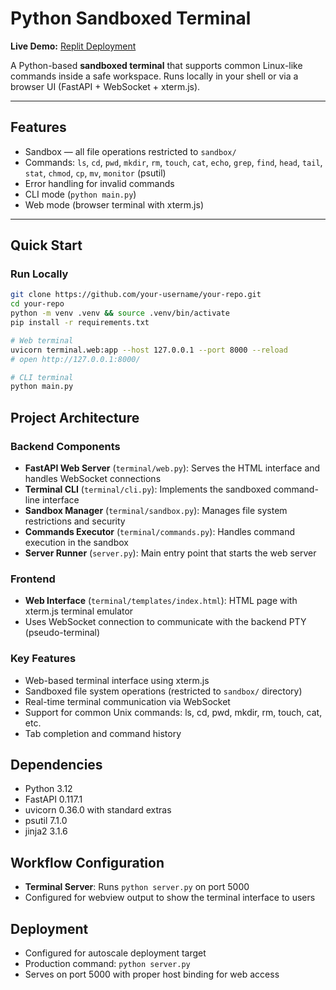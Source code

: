 # Python Sandboxed Terminal

**Live Demo:** [Replit Deployment](https://0b0eabe7-fdf6-49a8-8ffc-8835d48822be-00-sf594yq47ohn.pike.replit.dev/)

A Python-based **sandboxed terminal** that supports common Linux-like commands inside a safe workspace. Runs locally in your shell or via a browser UI (FastAPI + WebSocket + xterm.js).

---

## Features
- Sandbox — all file operations restricted to `sandbox/`
- Commands: `ls`, `cd`, `pwd`, `mkdir`, `rm`, `touch`, `cat`, `echo`, `grep`, `find`, `head`, `tail`, `stat`, `chmod`, `cp`, `mv`, `monitor` (psutil)
- Error handling for invalid commands
- CLI mode (`python main.py`)
- Web mode (browser terminal with xterm.js)

---

## Quick Start

### Run Locally
```bash
git clone https://github.com/your-username/your-repo.git
cd your-repo
python -m venv .venv && source .venv/bin/activate
pip install -r requirements.txt

# Web terminal
uvicorn terminal.web:app --host 127.0.0.1 --port 8000 --reload
# open http://127.0.0.1:8000/

# CLI terminal
python main.py
```
## Project Architecture

### Backend Components
- **FastAPI Web Server** (`terminal/web.py`): Serves the HTML interface and handles WebSocket connections
- **Terminal CLI** (`terminal/cli.py`): Implements the sandboxed command-line interface
- **Sandbox Manager** (`terminal/sandbox.py`): Manages file system restrictions and security
- **Commands Executor** (`terminal/commands.py`): Handles command execution in the sandbox
- **Server Runner** (`server.py`): Main entry point that starts the web server

### Frontend
- **Web Interface** (`terminal/templates/index.html`): HTML page with xterm.js terminal emulator
- Uses WebSocket connection to communicate with the backend PTY (pseudo-terminal)

### Key Features
- Web-based terminal interface using xterm.js
- Sandboxed file system operations (restricted to `sandbox/` directory)
- Real-time terminal communication via WebSocket
- Support for common Unix commands: ls, cd, pwd, mkdir, rm, touch, cat, etc.
- Tab completion and command history

## Dependencies
- Python 3.12
- FastAPI 0.117.1
- uvicorn 0.36.0 with standard extras
- psutil 7.1.0
- jinja2 3.1.6

## Workflow Configuration
- **Terminal Server**: Runs `python server.py` on port 5000
- Configured for webview output to show the terminal interface to users

## Deployment
- Configured for autoscale deployment target
- Production command: `python server.py`
- Serves on port 5000 with proper host binding for web access
